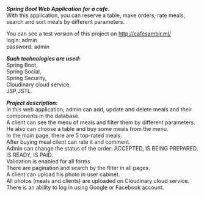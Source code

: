 ***Spring Boot Web Application for a cafe.***<br/>
With this application, you can reserve a table, make orders, rate meals, search and sort meals by different parameters.<br/>

You can see a test version of this project on http://cafesambir.ml/<br/>
login: admin<br/>
password: admin<br/>

***Such technologies are used:***<br/>
Spring Boot,<br/>
Spring Social,<br/>
Spring Security,<br/>
Cloudinary cloud service,<br/>
JSP,JSTL.<br/>

***Project description:***<br/>
In this web application, admin can add, update and delete meals and their components in the database.<br/>
A client can see the menu of meals and filter them by different parameters.<br/>
He also can choose a table and buy some meals from the menu.<br/>
In the main page, there are 5 top-rated meals.<br/>
After buying meal client can rate it and comment.<br/>
Admin can change the status of the order: ACCEPTED, IS BEING PREPARED, IS READY, IS PAID.<br/>
Validation is enabled for all forms.<br/>
There are pagination and search by the filter in all pages.<br/>
A client can upload his photo in user cabinet.<br/>
All photos (meals and clients) are uploaded on Cloudinary cloud service.<br/>
There is an ability to log in using Google or Facebook account.
